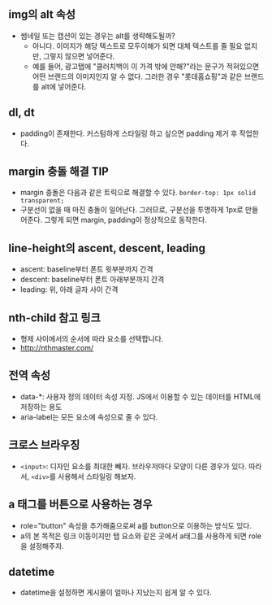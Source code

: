 ## img의 alt 속성
- 썸네일 또는 캡션이 있는 경우는 alt를 생략해도될까? 
    - 아니다. 이미지가 해당 텍스트로 모두이해가 되면 대체 텍스트를 줄 필요 없지만, 그렇지 않으면 넣어준다.
    - 예를 들어, 광고탭에 "클러치백이 이 가격 밖에 안해?"라는 문구가 적혀있으면 어떤 브랜드의 이미지인지 알 수 없다. 그러한 경우 "롯데홈쇼핑"과 같은 브랜드를 alt에 넣어준다.

## dl, dt
- padding이 존재한다. 커스텀하게 스타일링 하고 싶으면 padding 제거 후 작업한다.

## margin 충돌 해결 TIP
- margin 충돌은 다음과 같은 트릭으로 해결할 수 있다. `border-top: 1px solid transparent;` 
- 구분선이 없을 때 마진 충돌이 일어난다. 그러므로, 구분선을 투명하게 1px로 만들어준다. 그렇게 되면 margin, padding이 정상적으로 동작한다.

## line-height의 ascent, descent, leading
- ascent: baseline부터 폰트 윗부분까지 간격
- descent: baseline부터 폰트 아래부분까지 간격
- leading: 위, 아래 글자 사이 간격


## nth-child 참고 링크
- 형제 사이에서의 순서에 따라 요소를 선택합니다.
- http://nthmaster.com/

## 전역 속성
- data-*: 사용자 정의 데이터 속성 지정. JS에서 이용할 수 있는 데이터를 HTML에 저장하는 용도
- aria-label는 모든 요소에 속성으로 줄 수 있다.

## 크로스 브라우징
- `<input>`: 디자인 요소를 최대한 빼자. 브라우저마다 모양이 다른 경우가 있다. 따라서, `<div>`를 사용해서 스타일링 해보자.

## a 태그를 버튼으로 사용하는 경우
- role="button" 속성을 추가해줌으로써 a를 button으로 이용하는 방식도 있다. 
- a의 본 목적은 링크 이동이지만 탭 요소와 같은 곳에서 a태그를 사용하게 되면 role을 설정해주자.

## datetime
- datetime을 설정하면 게시물이 얼마나 지났는지 쉽게 알 수 있다.